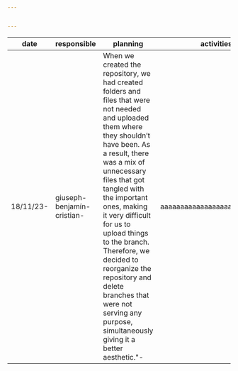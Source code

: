 ```yaml
---


---
```



<table>
<thead>
<tr>
<th>date</th>
<th>responsible</th>
<th>planning</th>
<th>activities</th>
<th>resulted</th>
</tr>
</thead>
<tbody>
<tr>
<td>18/11/23-</td>
<td>giuseph-benjamín-cristian-</td>
<td>When we created the repository, we had created folders and files that were not needed and uploaded them where they shouldn’t have been. As a result, there was a mix of unnecessary files that got tangled with the important ones, making it very difficult for us to upload things to the branch. Therefore, we decided to reorganize the repository and delete branches that were not serving any purpose, simultaneously giving it a better aesthetic."-</td>
<td>aaaaaaaaaaaaaaaaaaaaaaaaaaa-</td>
<td>aaaaaaaaaaaaaaaaaaaaaaaaaaaaaaaaaa</td>
</tr>
</tbody>
</table>

